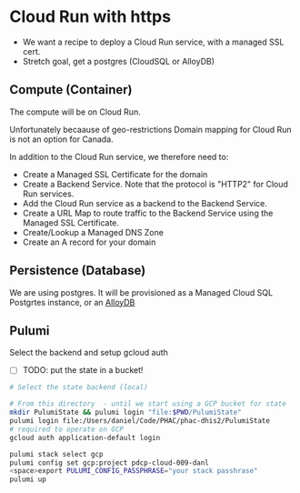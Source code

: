 # Cloud Run with https

- We want a recipe to deploy a Cloud Run service, with a managed SSL cert.
- Stretch goal, get a postgres (CloudSQL or AlloyDB)

## Compute (Container)

The compute will be on Cloud Run.

Unfortunately becaause of geo-restrictions Domain mapping for Cloud Run is not an option for Canada.

In addition to the Cloud Run service, we therefore need to:

- Create a Managed SSL Certificate for the domain
- Create a Backend Service. Note that the protocol is "HTTP2" for Cloud Run services.
- Add the Cloud Run service as a backend to the Backend Service.
- Create a URL Map to route traffic to the Backend Service using the Managed SSL Certificate.
- Create/Lookup a Managed DNS Zone
- Create an A record for your domain

## Persistence (Database)

We are using postgres. It will be provisioned as a Managed Cloud SQL Postgrtes instance, or an [AlloyDB](https://cloud.google.com/alloydb)

## Pulumi

Select the backend and setup gcloud auth

- [ ] TODO: put the state in a bucket!

```bash
# Select the state backend (local)

# From this directory  - until we start using a GCP bucket for state
mkdir PulumiState && pulumi login "file:$PWD/PulumiState"
pulumi login file:/Users/daniel/Code/PHAC/phac-dhis2/PulumiState
# required to operate on GCP
gcloud auth application-default login

pulumi stack select gcp
pulumi config set gcp:project pdcp-cloud-009-danl
<space>export PULUMI_CONFIG_PASSPHRASE="your stack passhrase"
pulumi up
```
